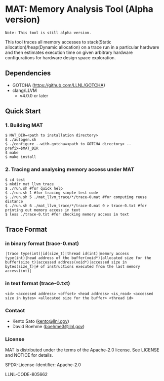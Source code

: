# MAT: Memory Analysis Tool (Alpha version) #

	Note: This tool is still alpha version.

This tool traces all memory accesses to stack(Static allocation)/heap(Dynamic allocation) on a trace run in a particular hardware and then estimates execution time on given arbitrary hardware configurations for hardware design space exploration.

## Dependencies

* GOTCHA (https://github.com/LLNL/GOTCHA)
* clang/LLVM
  * v4.0.0 or later

## Quick Start ##

### 1. Building MAT

	$ MAT_DIR=<path to installation directory>
	$ ./autogen.sh
	$ ./configure --with-gotcha=<path to GOTCHA directory> --prefix=$MAT_DIR
	$ make
	$ make install

### 2. Tracing and analysing memory access under MAT

	$ cd test
	$ mkdir mat_llvm_trace
	$ ./run.sh #for quick help
	$ ./run.sh 1 #for tracing simple test code
	$ ./run.sh 5 ./mat_llvm_trace/*/trace-0.mat #for computing reuse distance
	$ ./run.sh 6 ./mat_llvm_trace/*/trace-0.mat 0 > trace-0.txt #for printing out memory access in text
	$ less ./trace-0.txt #for checking memory access in text

## Trace Format
### in binary format (trace-0.mat)

	|trace type(int)|id(size_t)|thread id(int)|memory access type(int)|head address of the buffer(void*)|allocated size for the buffer(size_t)|accessed address(void*)|accessed size in bytes(size_t)|# of instructions executed from the last memory access(int)|

### in text format (trace-0.txt)

	<id> <accessed address> <offset> <head address> <is_read> <accessed size in bytes> <allocated size for the buffer> <thread id>


### Contact

* Kento Sato (kento@llnl.gov)
* David Boehme (boehme3@llnl.gov)

### License

MAT is distributed under the terms of the Apache-2.0 license. See LICENSE and NOTICE for details.

SPDX-License-Identifier: Apache-2.0

LLNL-CODE-805662
